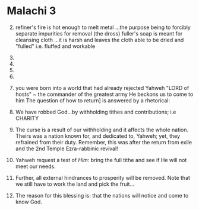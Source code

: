 # Malachi 3


2) refiner's fire is hot enough to melt metal
...the purpose being to forcibly separate impurities for removal (the dross)
fuller's soap is meant for cleansing cloth
...it is harsh and leaves the cloth able to be dried and "fulled" i.e. fluffed and workable



3)

4)

5)

6)


7) you were born into a world that had already rejected Yahweh
"LORD of hosts" ~ the commander of the greatest army 
  He beckons us to come to him
 The question of how to return] is answered by a rhetorical:

8) We have robbed God...by withholding tithes and contributions; i.e CHARITY

9) The curse is a result of our withholding and it affects the whole nation.
Theirs was a nation known for, and dedicated to, Yahweh; yet, they refrained from their duty.
Remember, this was after the return from exile and the 2nd Temple Ezra-rabbinic revival!

10) Yahweh request a test of _Him_: bring the full tithe and see if He will not meet our needs.

11) Further, all external hindrances to prosperity will be removed.  Note that we still have to work the land and pick the fruit...

12) The reason for this blessing is: that the nations will notice and come to know God.
